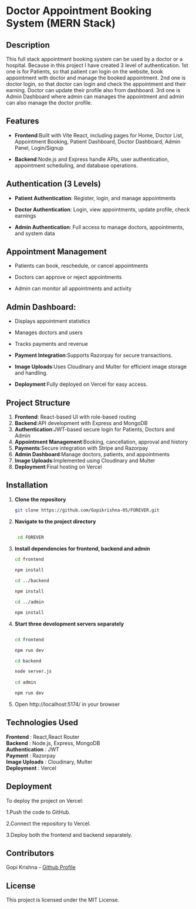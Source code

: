 # Doctor Appointment Booking System (MERN Stack)  

## Description  

This full stack appointment booking system can be used by a doctor or a hospital. Because in this project I have created 3 level of authentication. 1st one is for Patients, so that patient can login on the website, book appointment with doctor and manage the booked appointment. 2nd one is doctor login, so that doctor can login and check the appointment and their earning. Doctor can update their profile also from dashboard. 3rd one is Admin Dashboard where admin can manages the appointment and admin can also manage the doctor profile.  

## Features  

- **Frontend**:Built with Vite React, including pages for Home, Doctor List, Appointment Booking, Patient Dashboard, Doctor Dashboard, Admin Panel, Login/Signup

- **Backend**:Node.js and Express handle APIs, user authentication, appointment scheduling, and database operations.  

## Authentication (3 Levels)
- **Patient Authentication**: Register, login, and manage appointments

- **Doctor Authentication**: Login, view appointments, update profile, check earnings

- **Admin Authentication**: Full access to manage doctors, appointments, and system data  

## Appointment Management
- Patients can book, reschedule, or cancel appointments

- Doctors can approve or reject appointments

- Admin can monitor all appointments and activity   

## Admin Dashboard:

- Displays appointment statistics

- Manages doctors and users

- Tracks payments and revenue

- **Payment Integration**:Supports Razorpay for secure transactions.  

- **Image Uploads**:Uses Cloudinary and Multer for efficient image storage and handling.  

- **Deployment**:Fully deployed on Vercel for easy access.  

## Project Structure  

1. **Frontend**: React-based UI with role-based routing
2. **Backend**:API development with Express and MongoDB
3. **Authentication**:JWT-based secure login for Patients, Doctors and Admin
4. **Appointment Management**:Booking, cancellation, approval and history
5. **Payments**:Secure integration with Stripe and Razorpay
6. **Admin Dashboard**:Manage doctors, patients, and appointments
7. **Image Uploads**:Implemented using Cloudinary and Multer
8. **Deployment**:Final hosting on Vercel

## Installation

1. **Clone the repository**  
   ```bash
   git clone https://github.com/Gopikrishna-05/FOREVER.git

2.  **Navigate to the project directory**   
    ```bash  
    
     cd FOREVER  

3. **Install dependencies for frontend, backend and admin**  
    ```bash
   cd frontend  

   npm install  
  
   cd ../backend  

   npm install  

   cd ../admin  

   npm install  

4. **Start three development servers separately**

    ```bash
    
   cd frontend  

   npm run dev  
 
   cd backend  

   node server.js  
  
   cd admin  

   npm run dev  

5. Open http://localhost:5174/ in your browser  

## Technologies Used  

**Frontend** : React,React Router       
**Backend** : Node.js, Express, MongoDB        
**Authentication** : JWT                              
**Payment** : Razorpay                 
**Image Uploads** : Cloudinary, Multer               
**Deployment** : Vercel  

## Deployment  

To deploy the project on Vercel:  

1.Push the code to GitHub.  

2.Connect the repository to Vercel.  

3.Deploy both the frontend and backend separately.  

## Contributors  

Gopi Krishna - [Github Profile](https://github.com/Gopikrishna-05/FOREVER)  

## License  

This project is licensed under the MIT License.